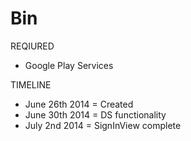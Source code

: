 Bin
===
REQIURED
- Google Play Services

TIMELINE
- June 26th 2014 = Created
- June 30th 2014 = DS functionality
- July 2nd 2014 = SignInView complete